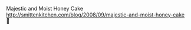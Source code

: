 Majestic and Moist Honey Cake	http://smittenkitchen.com/blog/2008/09/majestic-and-moist-honey-cake	
਍